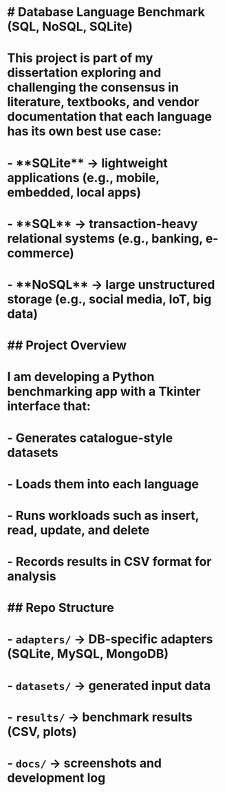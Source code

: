 # \# Database Language Benchmark (SQL, NoSQL, SQLite)

# 

# This project is part of my dissertation exploring and challenging the consensus in literature, textbooks, and vendor documentation that each language has its own best use case:

# 

# \- \*\*SQLite\*\* → lightweight applications (e.g., mobile, embedded, local apps)

# \- \*\*SQL\*\* → transaction-heavy relational systems (e.g., banking, e-commerce)

# \- \*\*NoSQL\*\* → large unstructured storage (e.g., social media, IoT, big data)

# 

# \## Project Overview

# I am developing a Python benchmarking app with a Tkinter interface that:

# \- Generates catalogue-style datasets

# \- Loads them into each language

# \- Runs workloads such as insert, read, update, and delete

# \- Records results in CSV format for analysis

# 

# \## Repo Structure

# \- `adapters/` → DB-specific adapters (SQLite, MySQL, MongoDB)

# \- `datasets/` → generated input data

# \- `results/` → benchmark results (CSV, plots)

# \- `docs/` → screenshots and development log



